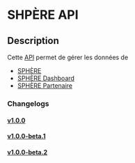 # SHPÈRE API

## Description
Cette [API](https://sphere-350012.ey.r.appspot.com/) permet de gérer les données de 
- [SPHÈRE](https://reseau-sphere.com) 
- [SPHÈRE Dashboard](https://dashboard.reseau-sphere.com) 
- [SPHÈRE Partenaire](https://partner.reseau-sphere.com) 

### Changelogs

#### [v1.0.0](./changelogs/v1.0.0.md)
#### [v1.0.0-beta.1](./changelogs/v1.0.1-beta.1.md)
#### [v1.0.0-beta.2](./changelogs/v1.0.1-beta.2.md)
